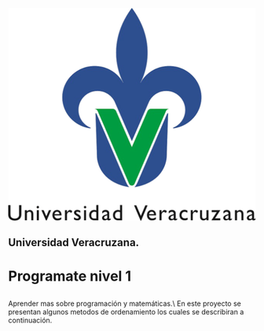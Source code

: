 ![](uv.png)

## Universidad Veracruzana.

# Programate nivel 1
## 
Aprender mas sobre programación y matemáticas.\\
En este proyecto se presentan algunos metodos de ordenamiento los cuales se describiran a continuación.
